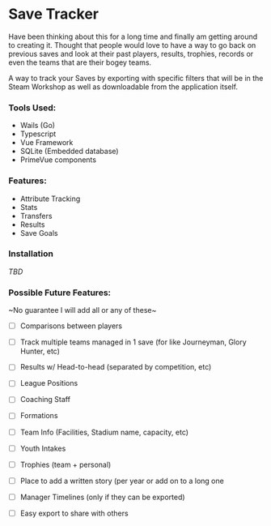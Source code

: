 # Save Tracker

Have been thinking about this for a long time and finally am getting around to creating it. Thought that people would love to have a way to go back on previous saves and look at their past players, results, trophies, records or even the teams that are their bogey teams.

A way to track your Saves by exporting with specific filters that will be in the Steam Workshop as well as downloadable from the application itself.

### **Tools Used:**
  - Wails (Go)
  - Typescript
  - Vue Framework
  - SQLite (Embedded database)
  - PrimeVue components
  
  
### **Features:**
  - Attribute Tracking
  - Stats
  - Transfers
  - Results
  - Save Goals
  
### **Installation**
*TBD*

### **Possible Future Features:**
~No guarantee I will add all or any of these~
  - [ ] Comparisons between players
  - [ ] Track multiple teams managed in 1 save (for like Journeyman, Glory Hunter, etc)
  - [ ] Results w/ Head-to-head (separated by competition, etc)
  - [ ] League Positions
  - [ ] Coaching Staff
  - [ ] Formations
  - [ ] Team Info (Facilities, Stadium name, capacity, etc)
  - [ ] Youth Intakes
  - [ ] Trophies (team + personal)
  - [ ] Place to add a written story (per year or add on to a long one
  - [ ] Manager Timelines (only if they can be exported)
  - [ ] Easy export to share with others

